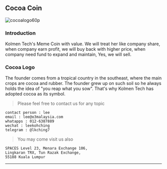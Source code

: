 ## Cocoa Coin
![cocoalogo60p](https://user-images.githubusercontent.com/84222538/173726258-caa12f1c-aa41-447e-ae43-26d46fabf2ec.png)
### Introduction
Kolmen Tech's Meme Coin with value. We will treat her like company share, when company earn profit, we will buy back with higher price, when company need fund to expand and maintain, Yes, we will sell.

### Cocoa Logo
The founder comes from a tropical country in the southeast, where the main crops are cocoa and rubber. The founder grew up on such soil so he always holds the idea of "you reap what you sow". That's why Kolmen Tech has adopted cocoa as its symbol.

> Please feel free to contact us for any topic 
```
contact person : lee
email : lee@o3malaysia.com
whatapps : 012-6387889
wechat : leekohching
telegram : @lkching7
```

> You may come visit us also
```
SPACES Level 23, Menara Exchange 106,
Lingkaran TRX, Tun Razak Exchange, 
55188 Kuala Lumpur
```
---
